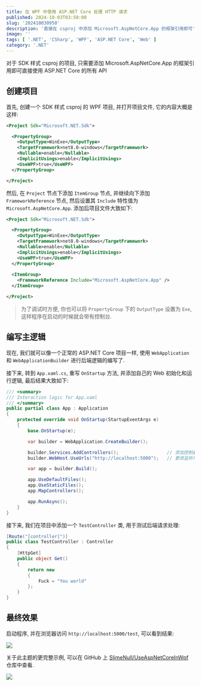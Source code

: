 ```yaml
---
title: 在 WPF 中使用 ASP.NET Core 处理 HTTP 请求
published: 2024-10-03T03:50:00
slug: '202410030950'
description: '直接在 csproj 中添加 Microsoft.AspNetCore.App 的框架引用即可'
image: ''
tags: [ '.NET', 'CSharp', 'WPF', 'ASP.NET Core', 'Web' ]
category: '.NET'
---
```


对于 SDK 样式 csproj 的项目, 只需要添加 Microsoft.AspNetCore.App 的框架引用即可直接使用 ASP.NET Core 的所有 API

## 创建项目

首先, 创建一个 SDK 样式 csproj 的 WPF 项目, 并打开项目文件, 它的内容大概是这样:

```xml
<Project Sdk="Microsoft.NET.Sdk">

  <PropertyGroup>
    <OutputType>WinExe</OutputType>
    <TargetFramework>net8.0-windows</TargetFramework>
    <Nullable>enable</Nullable>
    <ImplicitUsings>enable</ImplicitUsings>
    <UseWPF>true</UseWPF>
  </PropertyGroup>

</Project>
```

然后, 在 `Project` 节点下添加 `ItemGroup` 节点, 并继续向下添加 `FrameworkReference` 节点, 然后设置其 `Include` 特性值为 `Microsoft.AspNetCore.App`. 添加后项目文件大致如下:

```xml
<Project Sdk="Microsoft.NET.Sdk">

  <PropertyGroup>
    <OutputType>WinExe</OutputType>
    <TargetFramework>net8.0-windows</TargetFramework>
    <Nullable>enable</Nullable>
    <ImplicitUsings>enable</ImplicitUsings>
    <UseWPF>true</UseWPF>
  </PropertyGroup>
  
  <ItemGroup>
    <FrameworkReference Include="Microsoft.AspNetCore.App" />
  </ItemGroup>

</Project>
```

> 为了调试时方便, 你也可以将 `PropertyGroup` 下的 `OutputType` 设置为 `Exe`, 这样程序在启动的时候就会带有控制台.


## 编写主逻辑

现在, 我们就可以像一个正常的 ASP.NET Core 项目一样, 使用 `WebApplication` 和 `WebApplicationBuilder` 进行后端逻辑的编写了.

接下来, 转到 `App.xaml.cs`, 重写 `OnStartup` 方法, 并添加自己的 Web 初始化和运行逻辑, 最后结果大致如下:

```csharp
/// <summary>
/// Interaction logic for App.xaml
/// </summary>
public partial class App : Application
{
    protected override void OnStartup(StartupEventArgs e)
    {
        base.OnStartup(e);

        var builder = WebApplication.CreateBuilder();

        builder.Services.AddControllers();                  // 添加控制器
        builder.WebHost.UseUrls("http://localhost:5000");   // 更改监听地址

        var app = builder.Build();

        app.UseDefaultFiles();
        app.UseStaticFiles();
        app.MapControllers();

        app.RunAsync();
    }
}
```

接下来, 我们在项目中添加一个 `TestController` 类, 用于测试后端请求处理:

```csharp
[Route("[controller]")]
public class TestController : Controller
{
    [HttpGet]
    public object Get()
    {
        return new
        {
            Fuck = "You world"
        };
    }
}
```

## 最终效果

启动程序, 并在浏览器访问 `http://localhost:5000/test`, 可以看到结果:

![](/images/UseAspNetCoreInWpf_BrowserPreview.png)

关于此主题的更完整示例, 可以在 GitHub 上 [SlimeNull/UseAspNetCoreInWpf](https://github.com/SlimeNull/UseAspNetCoreInWpf) 仓库中查看.

![](/images/Snipaste_2024-10-03_04-01-40.png)